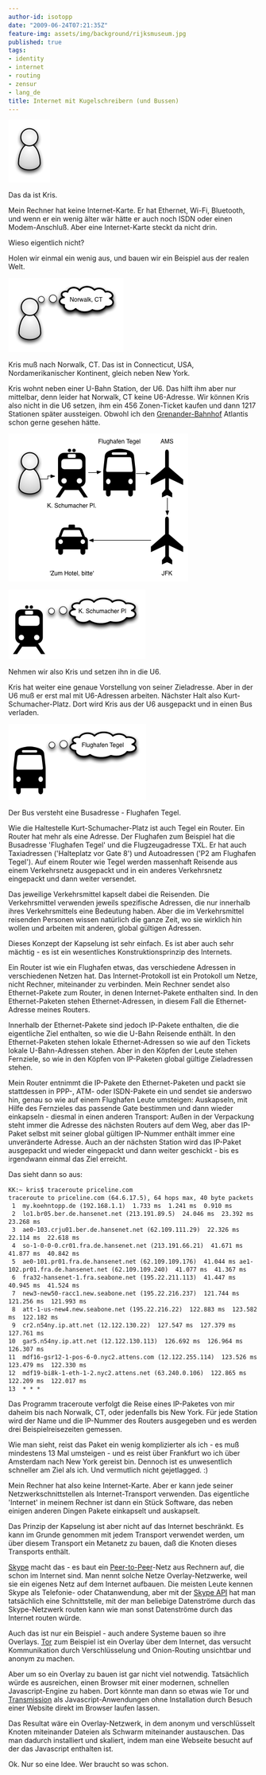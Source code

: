 ```yaml
---
author-id: isotopp
date: "2009-06-24T07:21:35Z"
feature-img: assets/img/background/rijksmuseum.jpg
published: true
tags:
- identity
- internet
- routing
- zensur
- lang_de
title: Internet mit Kugelschreibern (und Bussen)
---
```

![](/uploads/kris-symbol.png)

Das da ist Kris.

Mein Rechner hat keine Internet-Karte. Er hat Ethernet, Wi-Fi, Bluetooth, und
wenn er ein wenig älter wär hätte er auch noch ISDN oder einen
Modem-Anschluß. Aber eine Internet-Karte steckt da nicht drin.

Wieso eigentlich nicht?

Holen wir einmal ein wenig aus, und bauen wir ein Beispiel aus der realen
Welt.

![](/uploads/kris-symbol-mit-zieladresse.png)

Kris muß nach Norwalk, CT. Das ist in Connecticut, USA, Nordamerikanischer
Kontinent, gleich neben New York.

Kris wohnt neben einer U-Bahn Station, der U6. Das hilft ihm aber nur
mittelbar, denn leider hat Norwalk, CT keine U6-Adresse. Wir können Kris
also nicht in die U6 setzen, ihm ein 456 Zonen-Ticket kaufen und dann 1217
Stationen später aussteigen. Obwohl ich den
[Grenander-Bahnhof](http://de.wikipedia.org/wiki/Alfred_Grenander) Atlantis
schon gerne gesehen hätte.

![](/uploads/kris-route.png)

![](/uploads/ubahn-mit-zieladresse.png)

Nehmen wir also Kris und setzen ihn in die U6.

Kris hat weiter eine genaue Vorstellung von seiner Zieladresse. Aber in der
U6 muß er erst mal mit U6-Adressen arbeiten. Nächster Halt also
Kurt-Schumacher-Platz. Dort wird Kris aus der U6 ausgepackt und in einen Bus
verladen.

![](/uploads/bus-mit-zieladresse.png)

Der Bus versteht eine Busadresse - Flughafen Tegel.

Wie die Haltestelle Kurt-Schumacher-Platz ist auch Tegel ein Router. Ein
Router hat mehr als eine Adresse. Der Flughafen zum Beispiel hat die
Busadresse 'Flughafen Tegel' und die Flugzeugadresse TXL. Er hat auch
Taxiadressen ('Halteplatz vor Gate 8') und Autoadressen ('P2 am Flughafen
Tegel'). Auf einem Router wie Tegel werden massenhaft Reisende aus einem
Verkehrsnetz ausgepackt und in ein anderes Verkehrsnetz eingepackt und dann
weiter versendet.

Das jeweilige Verkehrsmittel kapselt dabei die Reisenden. Die Verkehrsmittel
verwenden jeweils spezifische Adressen, die nur innerhalb ihres
Verkehrsmittels eine Bedeutung haben. Aber die im Verkehrsmittel reisenden
Personen wissen natürlich die ganze Zeit, wo sie wirklich hin wollen und
arbeiten mit anderen, global gültigen Adressen.

Dieses Konzept der Kapselung ist sehr einfach. Es ist aber auch sehr mächtig - 
es ist ein wesentliches Konstruktionsprinzip des Internets.

Ein Router ist wie ein Flughafen etwas, das verschiedene Adressen in
verschiedenen Netzen hat. Das Internet-Protokoll ist ein Protokoll um Netze,
nicht Rechner, miteinander zu verbinden. Mein Rechner sendet also
Ethernet-Pakete zum Router, in denen Internet-Pakete enthalten sind. In den
Ethernet-Paketen stehen Ethernet-Adressen, in diesem Fall die
Ethernet-Adresse meines Routers.

Innerhalb der Ethernet-Pakete sind jedoch IP-Pakete enthalten, die die
eigentliche Ziel enthalten, so wie die U-Bahn Reisende enthält. In den
Ethernet-Paketen stehen lokale Ethernet-Adressen so wie auf den Tickets
lokale U-Bahn-Adressen stehen. Aber in den Köpfen der Leute stehen
Fernziele, so wie in den Köpfen von IP-Paketen global gültige Zieladressen
stehen.

Mein Router entnimmt die IP-Pakete den Ethernet-Paketen und packt sie
stattdessen in PPP-, ATM- oder ISDN-Pakete ein und sendet sie anderswo hin,
genau so wie auf einem Flughafen Leute umsteigen: Auskapseln, mit Hilfe des
Fernzieles das passende Gate bestimmen und dann wieder einkapseln - diesmal
in einen anderen Transport: Außen in der Verpackung steht immer die Adresse
des nächsten Routers auf dem Weg, aber das IP-Paket selbst mit seiner global
gültigen IP-Nummer enthält immer eine unveränderte Adresse. Auch an der
nächsten Station wird das IP-Paket ausgepackt und wieder eingepackt und dann
weiter geschickt - bis es irgendwann einmal das Ziel erreicht.

Das sieht dann so aus: 

```console
KK:~ kris$ traceroute priceline.com
traceroute to priceline.com (64.6.17.5), 64 hops max, 40 byte packets
 1  my.koehntopp.de (192.168.1.1)  1.733 ms  1.241 ms  0.910 ms
 2  lo1.br05.ber.de.hansenet.net (213.191.89.5)  24.046 ms  23.392 ms  23.268 ms
 3  ae0-103.crju01.ber.de.hansenet.net (62.109.111.29)  22.326 ms  22.114 ms  22.618 ms
 4  so-1-0-0-0.cr01.fra.de.hansenet.net (213.191.66.21)  41.671 ms  41.877 ms  40.842 ms
 5  ae0-101.pr01.fra.de.hansenet.net (62.109.109.176)  41.044 ms ae1-102.pr01.fra.de.hansenet.net (62.109.109.240)  41.077 ms  41.367 ms
 6  fra32-hansenet-1.fra.seabone.net (195.22.211.113)  41.447 ms  40.945 ms  41.524 ms
 7  new3-new50-racc1.new.seabone.net (195.22.216.237)  121.744 ms  121.256 ms  121.993 ms
 8  att-1-us-new4.new.seabone.net (195.22.216.22)  122.883 ms  123.582 ms  122.182 ms
 9  cr2.n54ny.ip.att.net (12.122.130.22)  127.547 ms  127.379 ms  127.761 ms
10  gar5.n54ny.ip.att.net (12.122.130.113)  126.692 ms  126.964 ms  126.307 ms
11  mdf16-gsr12-1-pos-6-0.nyc2.attens.com (12.122.255.114)  123.526 ms  123.479 ms  122.330 ms
12  mdf19-bi8k-1-eth-1-2.nyc2.attens.net (63.240.0.106)  122.865 ms  122.209 ms  122.017 ms
13  * * *
```

Das Programm traceroute verfolgt die Reise eines IP-Paketes von mir daheim
bis nach Norwalk, CT, oder jedenfalls bis New York. Für jede Station wird
der Name und die IP-Nummer des Routers ausgegeben und es werden drei
Beispielreisezeiten gemessen.

Wie man sieht, reist das Paket ein wenig komplizierter als ich - es muß
mindestens 13 Mal umsteigen - und es reist über Frankfurt wo ich über
Amsterdam nach New York gereist bin. Dennoch ist es unwesentlich schneller
am Ziel als ich. Und vermutlich nicht gejetlagged. :)

Mein Rechner hat also keine Internet-Karte. Aber er kann jede seiner
Netzwerkschnittstellen als Internet-Transport verwenden. Das eigentliche
'Internet' in meinem Rechner ist dann ein Stück Software, das neben einigen
anderen Dingen Pakete einkapselt und auskapselt.

Das Prinzip der Kapselung ist aber nicht auf das Internet beschränkt. Es
kann im Grunde genommen mit jedem Transport verwendet werden, um über diesem
Transport ein Metanetz zu bauen, daß die Knoten dieses Transports enthält.

[Skype](http://en.wikipedia.org/wiki/Skype) macht das - es baut ein 
[Peer-to-Peer](http://en.wikipedia.org/wiki/Peer-to-peer)-Netz aus Rechnern
auf, die schon im Internet sind. Man nennt solche Netze Overlay-Netzwerke,
weil sie ein eigenes Netz auf dem Internet aufbauen. Die meisten Leute
kennen Skype als Telefonie- oder Chatanwendung, aber mit der
[Skype API](https://developer.skype.com/Docs/ApiDoc/src#Overview) hat man
tatsächlich eine Schnittstelle, mit der man beliebige Datenströme durch das
Skype-Netzwerk routen kann wie man sonst Datenströme durch das Internet
routen würde.

Auch das ist nur ein Beispiel - auch andere Systeme bauen so ihre Overlays. 
[Tor](http://en.wikipedia.org/wiki/Tor_(anonymity_network)) zum Beispiel ist
ein Overlay über dem Internet, das versucht Kommunikation durch
Verschlüsselung und Onion-Routing unsichtbar und anonym zu machen.

Aber um so ein Overlay zu bauen ist gar nicht viel notwendig. Tatsächlich
würde es ausreichen, einen Browser mit einer modernen, schnellen
Javascript-Engine zu haben. Dort könnte man dann so etwas wie Tor und
[Transmission](http://en.wikipedia.org/wiki/Transmission_(BitTorrent_client))
als Javascript-Anwendungen ohne Installation durch Besuch einer Website
direkt im Browser laufen lassen.

Das Resultat wäre ein Overlay-Netzwerk, in dem anonym und verschlüsselt
Knoten miteinander Dateien als Schwarm miteinander austauschen. Das man
dadurch installiert und skaliert, indem man eine Webseite besucht auf der
das Javascript enthalten ist.

Ok. Nur so eine Idee. Wer braucht so was schon.
